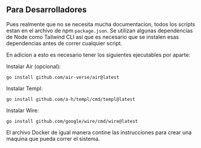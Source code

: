 ## Para Desarrolladores
Pues realmente que no se necesita mucha documentacion, todos los scripts estan en el archivo de npm `package.json`. Se utilizan algunas dependencias de Node como Tailwind CLI asi que es necesario que se instalen esas dependencias antes de correr cualquier script.

En adicion a esto es necesario tener los siguientes ejecutables por aparte:

Instalar Air (opcional):
```
go install github.com/air-verse/air@latest
```

Instalar Templ:
```
go install github.com/a-h/templ/cmd/templ@latest
```

Instalar Wire:
```
go install github.com/google/wire/cmd/wire@latest
```

El archivo Docker de igual manera contine las instrucciones para crear una maquina que pueda correr el sistema.